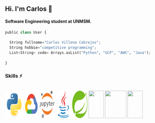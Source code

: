 ## Hi. I'm Carlos 🤟
#### Software Engineering student at UNMSM. 
<!--
**CarlosVillena17/CarlosVillena17** is a ✨ _special_ ✨ repository because its `README.md` (this file) appears on your GitHub profile.

Here are some ideas to get you started:

- 🔭 I’m currently working on ...
- 🌱 I’m currently learning ...
- 👯 I’m looking to collaborate on ...
- 🤔 I’m looking for help with ...
- 💬 Ask me about ...
- 📫 How to reach me: ...
- 😄 Pronouns: ...
- ⚡ Fun fact: ...
-->
  ```python
public class User {

    String fullname="Carlos Villena Cabrejos";
    String hobbie="competitive programming";
    List<String> code= Arrays.asList("Python", "GCP", "AWS", "Java");
    
}

  ```

  ### Skills ⚡
  <div style="display: inline_block;"><br>
        <img align="center" height="90" width="60" src="https://github.com/devicons/devicon/blob/v2.15.1/icons/python/python-original.svg" />
        <img align="center" height="90" width="45" src="https://github.com/devicons/devicon/blob/v2.15.1/icons/googlecloud/googlecloud-original.svg"/>
        <img align="center" height="90" width="50" src="https://github.com/devicons/devicon/blob/v2.15.1/icons/jupyter/jupyter-original-wordmark.svg" />
        <img align="center" height="90" width="50" src="https://github.com/devicons/devicon/blob/v2.15.1/icons/java/java-original.svg" />
        <img align="center" height="90" width="50" src="https://github.com/devicons/devicon/blob/v2.15.1/icons/spring/spring-original.svg" />
       <img align="center" height="90" width="50" src="https://cdn.jsdelivr.net/gh/devicons/devicon/icons/mysql/mysql-plain.svg" />
        <img align="center" height="90" width="70" src="https://www.kolibers.com/images/amazon-cloud.png" />
        <img align="center" height="90" width="50"   src="https://interpolados.files.wordpress.com/2018/10/big.png?w=825" />

   </div>

 
